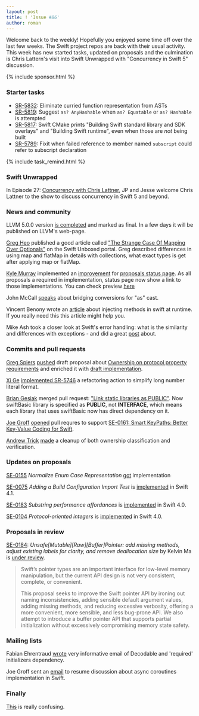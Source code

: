 ```yaml
---
layout: post
title: ! 'Issue #86'
author: roman
---
```


Welcome back to the weekly! Hopefully you enjoyed some time off over the last few weeks. The Swift project repos are back with their usual activity. This week has new started tasks, updated on proposals and the culmination is Chris Lattern's visit into Swift Unwrapped with "Concurrency in Swift 5" discussion. 

<!--excerpt-->

{% include sponsor.html %}

### Starter tasks

- [SR-5832](https://bugs.swift.org/browse/SR-5832): Eliminate curried function representation from ASTs
- [SR-5819](https://bugs.swift.org/browse/SR-5819): Suggest `as? AnyHashable` when `as? Equatable` or `as? Hashable` is attempted
- [SR-5817](https://bugs.swift.org/browse/SR-5817): Swift CMake prints "Building Swift standard library and SDK overlays" and "Building Swift runtime", even when those are *not* being built
- [SR-5789](https://bugs.swift.org/browse/SR-5789): Fixit when failed reference to member named `subscript` could refer to subscript declaration

{% include task_remind.html %}

### Swift Unwrapped

In Episode 27: [Concurrency with Chris Lattner](https://spec.fm/podcasts/swift-unwrapped/84323), JP and Jesse welcome Chris Lattner to the show to discuss concurrency in Swift 5 and beyond.

### News and community

LLVM 5.0.0 version [is completed](http://lists.llvm.org/pipermail/llvm-dev/2017-September/117136.html) and marked as final. In a few days it will be published on LLVM's web-page. 

[Greg Heo](https://gregheo.com) published a good article called ["The Strange Case Of Mapping Over Optionals"](https://swiftunboxed.com/lang/optionals-map-flatmap/) on the Swift Unboxed portal. Greg described differences in using map and flatMap in details with collections, what exact types is get after applying map or flatMap.

[Kyle Murray](https://github.com/krilnon) implemented an [improvement](https://github.com/apple/swift-evolution/pull/747) for [proposals status page](http://apple.github.io/swift-evolution/). As all proposals a required in implementation, status page now show a link to those implementations. You can check preview [here](https://krilnon.github.io/swift-evolution/#?search=apple)

John McCall [speaks](https://mjtsai.com/blog/2017/08/29/swift-4-bridging-peephole-for-as-casts/) about bridging conversions for "as" cast. 

Vincent Benony wrote an [article](https://www.hopperapp.com/blog/?p=219) about injecting methods in swift at runtime. If you really need this this article might help you.

Mike Ash took a closer look at Swift's error handling: what is the similarity and differences with exceptions - and did a great [post](https://www.mikeash.com/pyblog/friday-qa-2017-08-25-swift-error-handling-implementation.html) about. 

### Commits and pull requests

[Greg Spiers](https://github.com/gspiers) [pushed](https://github.com/apple/swift-evolution/pull/707) draft proposal about [Ownership on protocol property requirements](https://lists.swift.org/pipermail/swift-evolution/Week-of-Mon-20170501/036495.html) and enriched it with [draft implementation](https://github.com/apple/swift/pull/11744).

[Xi Ge](https://github.com/nkcsgexi) [implemented SR-5746](https://github.com/apple/swift/pull/11711/files) a refactoring action to simplify long number literal format. 

[Brian Gesiak](https://github.com/modocache) merged pull request: ["Link static libraries as PUBLIC"](https://github.com/apple/swift/pull/11703). Now swiftBasic library is specified as **PUBLIC**, not **INTERFACE**, which means each library that uses swiftBasic now has direct dependency on it. 

[Joe Groff](https://github.com/jckarter) [opened](https://github.com/apple/swift/pull/11730) pull requres to support [SE-0161: Smart KeyPaths: Better Key-Value Coding for Swift](https://github.com/apple/swift-evolution/blob/master/proposals/0161-key-paths.md).

[Andrew Trick](https://github.com/atrick) [made](https://github.com/apple/swift/pull/11753) a cleanup of both ownership classification and
verification.

### Updates on proposals

[SE-0155](https://github.com/apple/swift-evolution/blob/master/proposals/0155-normalize-enum-case-representation.md) *Normalize Enum Case Representation* [got](https://bugs.swift.org/browse/SR-4691?focusedCommentId=28297&page=com.atlassian.jira.plugin.system.issuetabpanels%3Acomment-tabpanel#comment-28297) implementation 

[SE-0075](https://github.com/apple/swift-evolution/blob/master/proposals/0075-import-test.md) *Adding a Build Configuration Import Test* is [implemented](https://github.com/apple/swift-evolution/commit/087d3fa5034719e3c3e5076bcec9af80af04c319) in Swift 4.1.

[SE-0183](https://github.com/apple/swift-evolution/blob/master/proposals/0183-substring-affordances.md) *Substring performance affordances* is [implemented](https://github.com/apple/swift-evolution/commit/f19236c66a4e1a3d1c6914e6f21c871b40d3329e) in Swift 4.0.

[SE-0104](https://github.com/apple/swift-evolution/blob/master/proposals/0104-improved-integers.md) *Protocol-oriented integers* is [implemented](https://github.com/apple/swift-evolution/commit/abe20baea443b7aa7ffe22a4d1202df442d9a434) in Swift 4.0.


### Proposals in review

[SE-0184](https://github.com/apple/swift-evolution/blob/master/proposals/0184-unsafe-pointers-add-missing.md): *Unsafe[Mutable][Raw][Buffer]Pointer: add missing methods, adjust existing labels for clarity, and remove deallocation size* by Kelvin Ma is [under review](https://lists.swift.org/pipermail/swift-evolution-announce/2017-September/000401.html).

> Swift’s pointer types are an important interface for low-level memory manipulation, but the current API design is not very consistent, complete, or convenient.
>
> This proposal seeks to improve the Swift pointer API by ironing out naming inconsistencies, adding sensible default argument values, adding missing methods, and reducing excessive verbosity, offering a more convenient, more sensible, and less bug-prone API. We also attempt to introduce a buffer pointer API that supports partial initialization without excessively compromising memory state safety.

### Mailing lists

Fabian Ehrentraud [wrote](https://lists.swift.org/pipermail/swift-evolution/Week-of-Mon-20170828/039396.html) very informative email of Decodable and 'required' initializers dependency. 

Joe Groff sent an [email](https://lists.swift.org/pipermail/swift-evolution/Week-of-Mon-20170828/039349.html) to resume discussion about async coroutines implementation in Swift.

### Finally

[This](https://twitter.com/jamesthomson/status/905056942053306369) is really confusing.
